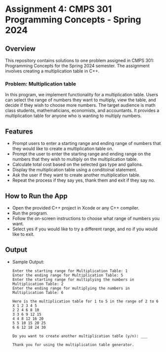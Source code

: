 # Assignment 4: CMPS 301 Programming Concepts - Spring 2024

## Overview
This repository contains solutions to one problem assigned in CMPS 301: Programming Concepts for the Spring 2024 semester. The assignment involves creating a multiplication table in C++.

### Problem: Multiplication table
In this program, we implement functionality for a multiplication table. Users can select the range of numbers they want to multiply, view the table, and decide if they wish to choose more numbers. The target audience is math class students, mathematicians, economists, and accountants. It provides a multiplication table for anyone who is wanting to multiply numbers.

## Features
  - Prompt users to enter a starting range and ending range of numbers that they would like to create a multiplication table on.
  - Prompt the user to enter the starting range and ending range on the numbers that they wish to multiply on the multiplication table. 
  - Calculate total cost based on the selected gas type and gallons.
  - Display the multiplication table using a conditoinal statement.
  - Ask the user if they want to create another multiplication table.
  - Repeat the process if they say yes, thank them and exit if they say no.

## How to Run the App
   - Open the provided C++ project in Xcode or any C++ compiler.
   - Run the program.
   - Follow the on-screen instructions to choose what range of numbers you want.
   - Select yes if you would like to try a different range, and no if you would like to exit.

## Output
- Sample Output:
    ```
    Enter the starting range for Multiplication Table: 1
    Enter the ending range for Multiplication Table: 5
    Enter the starting range for multiplying the numbers in Multiplication Table: 2
    Enter the ending range for multiplying the numbers in Multiplication Table: 6
    
    Here is the multiplication table for 1 to 5 in the range of 2 to 6
    X 1 2 3 4 5
    2 2 4 6 8 10
    3 3 6 9 12 15
    4 4 8 12 16 20
    5 5 10 15 20 25
    6 6 12 18 24 30

    Do you want to create another multiplication table (y/n): ___

    Thank you for using the multiplication table generator.
    
    ```
